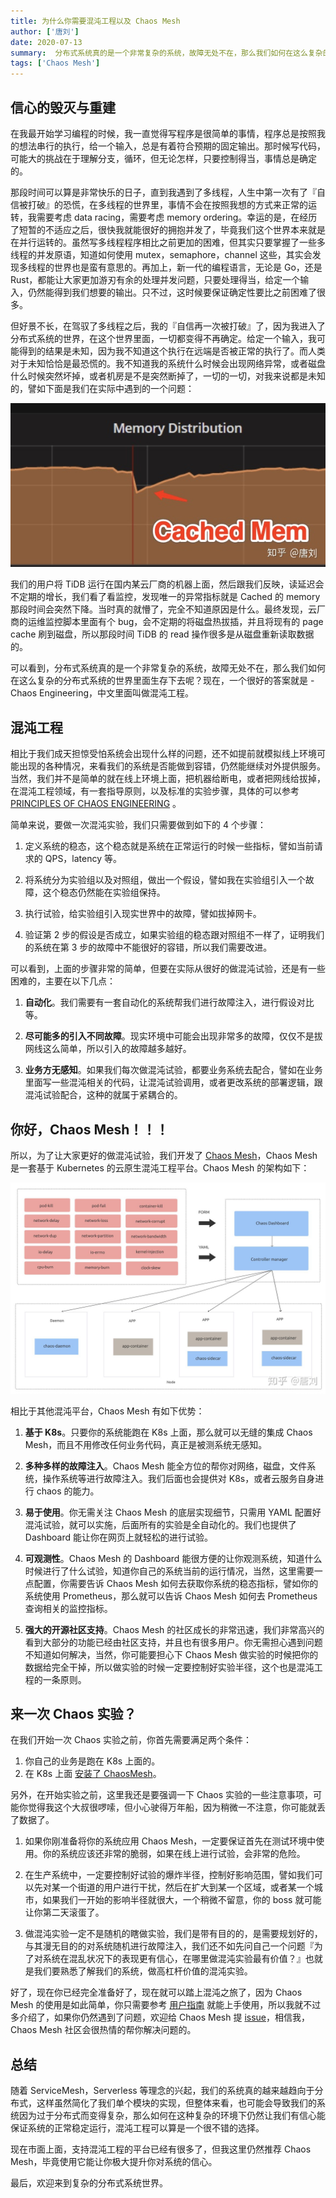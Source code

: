 ```yaml
---   
title: 为什么你需要混沌工程以及 Chaos Mesh
author: ['唐刘']
date: 2020-07-13
summary:  分布式系统真的是一个非常复杂的系统，故障无处不在，那么我们如何在这么复杂的分布式系统的世界里面生存下去呢？现在，一个很好的答案就是 - Chaos Engineering，中文里面叫做混沌工程。
tags: ['Chaos Mesh']
--- 
```


## 信心的毁灭与重建

在我最开始学习编程的时候，我一直觉得写程序是很简单的事情，程序总是按照我的想法串行的执行，给一个输入，总是有着符合预期的固定输出。那时候写代码，可能大的挑战在于理解分支，循环，但无论怎样，只要控制得当，事情总是确定的。

那段时间可以算是非常快乐的日子，直到我遇到了多线程，人生中第一次有了『自信被打破』的恐慌，在多线程的世界里，事情不会在按照我想的方式来正常的运转，我需要考虑 data racing，需要考虑 memory ordering。幸运的是，在经历了短暂的不适应之后，很快我就能很好的拥抱并发了，毕竟我们这个世界本来就是在并行运转的。虽然写多线程程序相比之前更加的困难，但其实只要掌握了一些多线程的并发原语，知道如何使用 mutex，semaphore，channel 这些，其实会发现多线程的世界也是蛮有意思的。再加上，新一代的编程语言，无论是 Go，还是 Rust，都能让大家更加游刃有余的处理并发问题，只要处理得当，给定一个输入，仍然能得到我们想要的输出。只不过，这时候要保证确定性要比之前困难了很多。

但好景不长，在驾驭了多线程之后，我的『自信再一次被打破』了，因为我进入了分布式系统的世界，在这个世界里面，一切都变得不再确定。给定一个输入，我可能得到的结果是未知，因为我不知道这个执行在远端是否被正常的执行了。而人类对于未知恰恰是最恐慌的。我不知道我的系统什么时候会出现网络异常，或者磁盘什么时候突然坏掉，或者机房是不是突然断掉了，一切的一切，对我来说都是未知的，譬如下面是我们在实际中遇到的一个问题：

![1-cached-mem](media/why-you-need-chaos-engineering-and-chaos-mesh/1-cached-mem.jpg)

我们的用户将 TiDB 运行在国内某云厂商的机器上面，然后跟我们反映，读延迟会不定期的增长，我们看了看监控，发现唯一的异常指标就是 Cached 的 memory 那段时间会突然下降。当时真的就懵了，完全不知道原因是什么。最终发现，云厂商的运维监控脚本里面有个 bug，会不定期的将磁盘热拔插，并且将现有的 page cache 刷到磁盘，所以那段时间 TiDB 的 read 操作很多是从磁盘重新读取数据的。

可以看到，分布式系统真的是一个非常复杂的系统，故障无处不在，那么我们如何在这么复杂的分布式系统的世界里面生存下去呢？现在，一个很好的答案就是 - Chaos Engineering，中文里面叫做混沌工程。

## 混沌工程

相比于我们成天担惊受怕系统会出现什么样的问题，还不如提前就模拟线上环境可能出现的各种情况，来看我们的系统是否能做到容错，仍然能继续对外提供服务。当然，我们并不是简单的就在线上环境上面，把机器给断电，或者把网线给拔掉，在混沌工程领域，有一套指导原则，以及标准的实验步骤，具体的可以参考 [PRINCIPLES OF CHAOS ENGINEERING](https://principlesofchaos.org/?lang=ENcontent) 。

简单来说，要做一次混沌实验，我们只需要做到如下的 4 个步骤：

1. 定义系统的稳态，这个稳态就是系统在正常运行的时候一些指标，譬如当前请求的 QPS，latency 等。

2. 将系统分为实验组以及对照组，做出一个假设，譬如我在实验组引入一个故障，这个稳态仍然能在实验组保持。

3. 执行试验，给实验组引入现实世界中的故障，譬如拔掉网卡。

4. 验证第 2 步的假设是否成立，如果实验组的稳态跟对照组不一样了，证明我们的系统在第 3 步的故障中不能很好的容错，所以我们需要改进。

可以看到，上面的步骤非常的简单，但要在实际从很好的做混沌试验，还是有一些困难的，主要在以下几点：

1. **自动化**。我们需要有一套自动化的系统帮我们进行故障注入，进行假设对比等。

2. **尽可能多的引入不同故障**。现实环境中可能会出现非常多的故障，仅仅不是拔网线这么简单，所以引入的故障越多越好。

3. **业务方无感知**。如果我们每次做混沌试验，都要业务系统去配合，譬如在业务里面写一些混沌相关的代码，让混沌试验调用，或者更改系统的部署逻辑，跟混沌试验配合，这种的就属于紧耦合的。

## 你好，Chaos Mesh！！！

所以，为了让大家更好的做混沌试验，我们开发了 [Chaos Mesh](https://chaos-mesh.org/)，Chaos Mesh 是一套基于 Kubernetes 的云原生混沌工程平台。Chaos Mesh 的架构如下：

![2-架构](media/why-you-need-chaos-engineering-and-chaos-mesh/2-架构.jpg)

相比于其他混沌平台，Chaos Mesh 有如下优势：

1. **基于 K8s**。只要你的系统能跑在 K8s 上面，那么就可以无缝的集成 Chaos Mesh，而且不用修改任何业务代码，真正是被测系统无感知。

2. **多种多样的故障注入**。Chaos Mesh 能全方位的帮你对网络，磁盘，文件系统，操作系统等进行故障注入。我们后面也会提供对 K8s，或者云服务自身进行 chaos 的能力。

3. **易于使用**。你无需关注 Chaos Mesh 的底层实现细节，只需用 YAML 配置好混沌试验，就可以实施，后面所有的实验是全自动化的。我们也提供了 Dashboard 能让你在网页上就轻松的进行试验。

4. **可观测性**。Chaos Mesh 的 Dashboard 能很方便的让你观测系统，知道什么时候进行了什么试验，知道你自己的系统当前的运行情况，当然，这里需要一点配置，你需要告诉 Chaos Mesh 如何去获取你系统的稳态指标，譬如你的系统使用 Prometheus，那么就可以告诉 Chaos Mesh 如何去 Prometheus 查询相关的监控指标。

5. **强大的开源社区支持**。Chaos Mesh 的社区成长的非常迅速，我们非常高兴的看到大部分的功能已经由社区支持，并且也有很多用户。你无需担心遇到问题不知道如何解决，当然，你可能要担心下 Chaos Mesh 做实验的时候把你的数据给完全干掉，所以做实验的时候一定要控制好实验半径，这个也是混沌工程的一条原则。

## 来一次 Chaos 实验？

在我们开始一次 Chaos 实验之前，你首先需要满足两个条件：

1. 你自己的业务是跑在 K8s 上面的。
2. 在 K8s 上面 [安装了 ChaosMesh](https://chaos-mesh.org/docs/installation/installation)。

另外，在开始实验之前，这里我还是要强调一下 Chaos 实验的一些注意事项，可能你觉得我这个大叔很啰嗦，但小心驶得万年船，因为稍微一不注意，你可能就丢了数据了。

1. 如果你刚准备将你的系统应用 Chaos Mesh，一定要保证首先在测试环境中使用。你的系统应该还非常的脆弱，如果在线上进行试验，会非常的危险。

2. 在生产系统中，一定要控制好试验的爆炸半径，控制好影响范围，譬如我们可以先对某一个街道的用户进行干扰，然后在扩大到某一个区域，或者某一个城市，如果我们一开始的影响半径就很大，一个稍微不留意，你的 boss 就可能让你第二天滚蛋了。

3. 做混沌实验一定不是随机的瞎做实验，我们是带有目的的，是需要规划好的，与其漫无目的的对系统随机进行故障注入，我们还不如先问自己一个问题『为了对系统在混乱状况下的表现更有信心，在哪里做混沌实验最有价值？』也就是我们要熟悉了解我们的系统，做高杠杆价值的混沌实验。

好了，现在你已经完全准备好了，现在就可以踏上混沌之旅了，因为 Chaos Mesh 的使用是如此简单，你只需要参考 [用户指南](https://chaos-mesh.org/docs/user_guides/run_chaos_experiment) 就能上手使用，所以我就不过多介绍了，如果你仍然遇到了问题，欢迎给 Chaos Mesh 提 [issue](https://github.com/pingcap/chaos-mesh/issues)，相信我，Chaos Mesh 社区会很热情的帮你解决问题的。

## 总结

随着 ServiceMesh，Serverless 等理念的兴起，我们的系统真的越来越趋向于分布式，这样虽然简化了我们单个模块的实现，但整体来看，也可能会导致我们的系统因为过于分布式而变得复杂，那么如何在这种复杂的环境下仍然让我们有信心能保证系统的正常稳定运行，混沌工程可以算是一个很不错的选择。

现在市面上面，支持混沌工程的平台已经有很多了，但我这里仍然推荐 Chaos Mesh，毕竟使用它能让你极大提升你对系统的信心。

最后，欢迎来到复杂的分布式系统世界。


